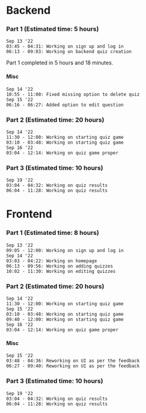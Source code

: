 # Backend


### Part 1 (Estimated time: 5 hours)

    Sep 13 '22
    03:45 - 04:31: Working on sign up and log in
    06:13 - 09:03: Working on backend quiz creation

Part 1 completed in 5 hours and 18 minutes.

#### Misc
    Sep 14 '22
    10:55 - 11:00: Fixed missing option to delete quiz
    Sep 15 '22
    06:16 - 06:27: Added option to edit question

### Part 2 (Estimated time: 20 hours)
    Sep 14 '22
    11:30 - 12:00: Working on starting quiz game
    03:10 - 03:48: Working on starting quiz game
    Sep 16 '22
    03:04 - 12:14: Working on quiz game proper

### Part 3 (Estimated time: 10 hours)
    Sep 19 '22
    03:04 - 04:32: Working on quiz results
    06:04 - 11:28: Working on quiz results

# Frontend


### Part 1 (Estimated time: 8 hours)
    Sep 13 '22
    09:05 - 12:00: Working on sign up and log in
    Sep 14 '22
    03:03 - 04:22: Working on homepage
    06:13 - 09:56: Working on adding quizzes
    10:02 - 11:30: Working on editing quizzes

### Part 2 (Estimated time: 20 hours)
    Sep 14 '22
    11:30 - 12:00: Working on starting quiz game
    Sep 15 '22
    03:10 - 03:48: Working on starting quiz game
    09:40 - 12:00: Working on starting quiz game
    Sep 16 '22
    03:04 - 12:14: Working on quiz game proper

#### Misc
    Sep 15 '22
    03:48 - 04:36: Reworking on UI as per the feedback
    06:27 - 09:40: Reworking on UI as per the feedback

### Part 3 (Estimated time: 10 hours)
    Sep 19 '22
    03:04 - 04:32: Working on quiz results
    06:04 - 11:28: Working on quiz results